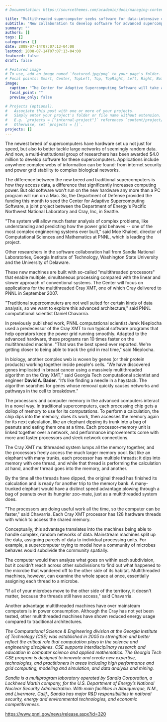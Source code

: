 ```yaml
---
# Documentation: https://sourcethemes.com/academic/docs/managing-content/

title: "Multithreaded supercomputer seeks software for data-intensive computing"
subtitle: "New collaboration to develop software for advanced supercomputers"
summary: ""
authors: []
tags: []
categories: []
date: 2008-07-14T07:07:13-04:00
lastmod: 2008-07-14T07:07:13-04:00
featured: false
draft: false

# Featured image
# To use, add an image named `featured.jpg/png` to your page's folder.
# Focal points: Smart, Center, TopLeft, Top, TopRight, Left, Right, BottomLeft, Bottom, BottomRight.
image:
  caption: "The Center for Adaptive Supercomputing Software will take advantage of the multithreaded processors in the Cray XMT. *Image courtesy of Cray, Inc.*"
  focal_point: ""
  preview_only: false

# Projects (optional).
#   Associate this post with one or more of your projects.
#   Simply enter your project's folder or file name without extension.
#   E.g. `projects = ["internal-project"]` references `content/project/deep-learning/index.md`.
#   Otherwise, set `projects = []`.
projects: []
---
```


The newest breed of supercomputers have hardware set up not just for speed, but also to better tackle large networks of seemingly random data. And now, a multi-institutional group of researchers has been awarded $4.0 million to develop software for these supercomputers. Applications include anywhere complex webs of information can be found: from internet security and power grid stability to complex biological networks.

The difference between the new breed and traditional supercomputers is how they access data, a difference that significantly increases computing power. But old software won't run on the new hardware any more than a PC program will run on a Mac. So, the Department of Defense provided the funding this month to seed the Center for Adaptive Supercomputing Software, a joint project between the Department of Energy's Pacific Northwest National Laboratory and Cray, Inc, in Seattle.

"The system will allow much faster analysis of complex problems, like understanding and predicting how the power grid behaves -- one of the most complex engineering systems ever built," said Moe Khaleel, director of Computational Sciences and Mathematics at PNNL, which is leading the project.

Other researchers in the software collaboration hail from Sandia National Laboratories, Georgia Institute of Technology, Washington State University and the University of Delaware.

These new machines are built with so-called "multithreaded processors" that enable multiple, simultaneous processing compared with the linear and slower approach of conventional systems. The Center will focus on applications for the multithreaded Cray XMT, one of which Cray delivered to PNNL in September 2007.

"Traditional supercomputers are not well suited for certain kinds of data analysis, so we want to explore this advanced architecture," said PNNL computational scientist Daniel Chavarría.

In previously published work, PNNL computational scientist Jarek Nieplocha used a predecessor of the Cray XMT to run typical software programs that help operators keep the power grid running smoothly. Adapted to the advanced hardware, these programs ran 10 times faster on the multithreaded machine. "That was the best speed ever reported. We're getting closer to being able to track the grid in real time," said Nieplocha.

In biology, another complex web is woven by genes (or their protein products) working together inside people's cells. “We have discovered genes implicated in breast cancer using a massively multithreaded algorithm on the Cray XMT,” said Georgia Tech computational scientist and engineer **David A. Bader**. “It’s like finding a needle in a haystack. The algorithm searches for genes whose removal quickly causes networks and pathways in the cell to breakdown."

The processors and computer memory in the advanced computers interact in a novel way. In traditional supercomputers, each processing chip gets a dollop of memory to use for its computations. To perform a calculation, the chip dips into the memory, does its work, then accesses the memory again for its next calculation, like an elephant dipping its trunk into a bag of peanuts and eating them one at a time. Each processor-memory unit is linked together over a network, and performance improvements come with more and faster processors and sleek network connections.

The Cray XMT multithreaded system lumps all the memory together, and the processors freely access the much larger memory pool. But like an elephant with many trunks, each processor has multiple threads: it dips into memory with one thread, and while that thread is performing the calculation at hand, another thread goes into the memory, and another.

By the time all the threads have dipped, the original thread has finished its calculation and is ready for another trip to the memory bank. A many-trunked elephant would have a distinct speed advantage plowing through a bag of peanuts over its hungrier zoo-mate, just as a multithreaded system does.

"The processors are doing useful work all the time, so the computer can be faster," said Chavarría. Each Cray XMT processor has 128 hardware threads with which to access the shared memory.

Conceptually, this advantage translates into the machines being able to handle complex, random networks of data. Mainstream machines split up the data, assigning parcels of data to individual processing units. For example, a supercomputer trying to model how a community of microbes behaves would subdivide the community spatially.

The computer would then analyze what goes on within each subdivision, but it couldn't reach across other subdivisions to find out what happened to the microbe that wandered off to the other side of its habitat. Multithreaded machines, however, can examine the whole space at once, essentially assigning each thread to a microbe.

"If all of your microbes move to the other side of the territory, it doesn't matter, because the threads still have access," said Chavarría.

Another advantage multithreaded machines have over mainsteam computers is in power consumption. Although the Cray has not yet been tested, other multithreaded machines have shown reduced energy usage compared to traditional architectures.

 
*The Computational Science & Engineering division at the Georgia Institute of Technology (CSE) was established in 2005 to strengthen and better reflect the critical role that computation plays in the science and engineering disciplines. CSE supports interdisciplinary research and education in computer science and applied mathematics. The Georgia Tech CSE program is designed to innovate and create new expertise, technologies, and practitioners in areas including high performance and grid computing, modeling and simulation, and data analysis and mining.*

*Sandia is a multiprogram laboratory operated by Sandia Corporation, a Lockheed Martin company, for the U.S. Department of Energy’s National Nuclear Security Administration. With main facilities in Albuquerque, N.M., and Livermore, Calif., Sandia has major R&D responsibilities in national security, energy and environmental technologies, and economic competitiveness.*

https://www.pnnl.gov/news/release.aspx?id=320